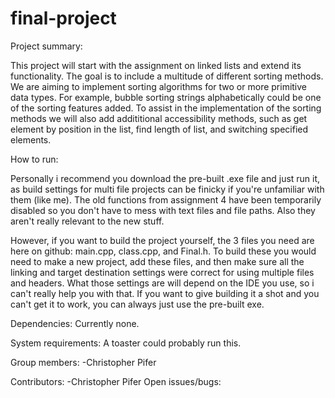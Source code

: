 # final-project

Project summary:

  This project will start with the assignment on linked lists and extend its functionality. The goal is to include a multitude of different sorting methods. We are aiming to implement sorting algorithms for two or more primitive data types. For example, bubble sorting strings alphabetically could be one of the sorting features added. To assist in the implementation of the sorting methods we will also add addititional accessibility methods, such as get element by position in the list, find length of list, and switching specified elements.
  
How to run:

  Personally i recommend you download the pre-built .exe file and just run it, as build settings for multi file projects can be finicky if you're unfamiliar with them (like me). The old functions from assignment 4 have been temporarily disabled so you don't have to mess with text files and file paths. Also they aren't really relevant to the new stuff.
  
  However, if you want to build the project yourself, the 3 files you need are here on github: main.cpp, class.cpp, and Final.h. To build these you would need to make a new project, add these files, and then make sure all the linking and target destination settings were correct for using multiple files and headers. What those settings are will depend on the IDE you use, so i can't really help you with that. If you want to give building it a shot and you can't get it to work, you can always just use the pre-built exe.

Dependencies:
  Currently none.

System requirements:
  A toaster could probably run this.  
  
Group members:
  -Christopher Pifer

Contributors:
  -Christopher Pifer
Open issues/bugs:
